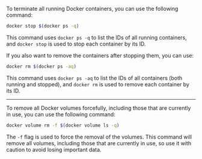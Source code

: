 To terminate all running Docker containers, you can use the following command:

```bash
docker stop $(docker ps -q)
```

This command uses `docker ps -q` to list the IDs of all running containers, and `docker stop` is used to stop each container by its ID.

If you also want to remove the containers after stopping them, you can use:

```bash
docker rm $(docker ps -aq)
```

This command uses `docker ps -aq` to list the IDs of all containers (both running and stopped), and `docker rm` is used to remove each container by its ID.


---

To remove all Docker volumes forcefully, including those that are currently in use, you can use the following command:

```bash
docker volume rm -f $(docker volume ls -q)
```

The `-f` flag is used to force the removal of the volumes. This command will remove all volumes, including those that are currently in use, so use it with caution to avoid losing important data.
